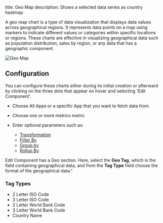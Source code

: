 title: Geo Map
description: Shows a selected data series as country heatmap

A geo map chart is a type of data visualization that displays data values across geographical regions. It represents data points on a map using markers to indicate different values or categories within specific locations or regions. 
These charts are effective in visualizing geographical data such as population distribution, sales by region, or any data that has a geographic component.

![Geo Map](/docs/images/dashboards/geomap.png)

## Configuration

You can configure these charts either during its initial creation or afterward by clicking on the three dots that appear on hover and selecting 'Edit Component'.

- Choose All Apps or a specific App that you want to fetch data from
- Choose one or more metrics metric
- Enter optional parameters such as:
  
  - [Transformation](/docs/dashboards/chart-builder/#transformation)
  - [Filter By](/docs/dashboards/chart-builder/#filter-by)
  - [Group by](/docs/dashboards/chart-builder/#group-by)
  - [Rollup By](/docs/dashboards/chart-builder/#rollup-by)

Edit Component has a Geo section.  Here, select the **Geo Tag**, which is the field containing geographical data, and from the **Tag Type** field choose the format of the geographical data."

### Tag Types

- 2 Letter ISO Code
- 3 Letter ISO Code
- 2 Letter World Bank Code
- 3 Letter World Bank Code
- Country Name
